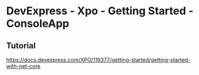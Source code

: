 # DevExpress - Xpo - Getting Started - ConsoleApp

## Tutorial

https://docs.devexpress.com/XPO/119377/getting-started/getting-started-with-net-core





